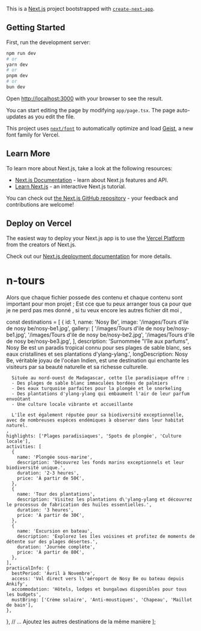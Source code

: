 This is a [Next.js](https://nextjs.org) project bootstrapped with [`create-next-app`](https://nextjs.org/docs/app/api-reference/cli/create-next-app).

## Getting Started

First, run the development server:

```bash
npm run dev
# or
yarn dev
# or
pnpm dev
# or
bun dev
```

Open [http://localhost:3000](http://localhost:3000) with your browser to see the result.

You can start editing the page by modifying `app/page.tsx`. The page auto-updates as you edit the file.

This project uses [`next/font`](https://nextjs.org/docs/app/building-your-application/optimizing/fonts) to automatically optimize and load [Geist](https://vercel.com/font), a new font family for Vercel.

## Learn More

To learn more about Next.js, take a look at the following resources:

- [Next.js Documentation](https://nextjs.org/docs) - learn about Next.js features and API.
- [Learn Next.js](https://nextjs.org/learn) - an interactive Next.js tutorial.

You can check out [the Next.js GitHub repository](https://github.com/vercel/next.js) - your feedback and contributions are welcome!

## Deploy on Vercel

The easiest way to deploy your Next.js app is to use the [Vercel Platform](https://vercel.com/new?utm_medium=default-template&filter=next.js&utm_source=create-next-app&utm_campaign=create-next-app-readme) from the creators of Next.js.

Check out our [Next.js deployment documentation](https://nextjs.org/docs/app/building-your-application/deploying) for more details.
# n-tours












Alors que chaque fichier possede des contenu et chaque contenu sont important pour mon projet ; 
Est cce que tu peux arranger tous ça pour que je ne perd pas mes donné , si tu veux encore les autres fichier dit moi , 

const destinations = [
  {
    id: 1,
    name: 'Nosy Be',
    image: '/images/Tours d\'ile de nosy be/nosy-be1.jpg',
    gallery: [
      '/images/Tours d\'ile de nosy be/nosy-be1.jpg',
      '/images/Tours d\'ile de nosy be/nosy-be2.jpg',
      '/images/Tours d\'ile de nosy be/nosy-be3.jpg',
    ],
    description: 'Surnommée "l\'île aux parfums", Nosy Be est un paradis tropical connu pour ses plages de sable blanc, ses eaux cristallines et ses plantations d\'ylang-ylang.',
    longDescription: 
      Nosy Be, véritable joyau de l'océan Indien, est une destination qui enchante les visiteurs par sa beauté naturelle et sa richesse culturelle. 
      
      Située au nord-ouest de Madagascar, cette île paradisiaque offre :
      - Des plages de sable blanc immaculées bordées de palmiers
      - Des eaux turquoise parfaites pour la plongée et le snorkeling
      - Des plantations d'ylang-ylang qui embaument l'air de leur parfum envoûtant
      - Une culture locale vibrante et accueillante
      
      L'île est également réputée pour sa biodiversité exceptionnelle, avec de nombreuses espèces endémiques à observer dans leur habitat naturel.
    ,
    highlights: ['Plages paradisiaques', 'Spots de plongée', 'Culture locale'],
    activities: [
      {
        name: 'Plongée sous-marine',
        description: 'Découvrez les fonds marins exceptionnels et leur biodiversité unique.',
        duration: '2-3 heures',
        price: 'À partir de 50€',
      },
      {
        name: 'Tour des plantations',
        description: 'Visitez les plantations d\'ylang-ylang et découvrez le processus de fabrication des huiles essentielles.',
        duration: '3 heures',
        price: 'À partir de 30€',
      },
      {
        name: 'Excursion en bateau',
        description: 'Explorez les îles voisines et profitez de moments de détente sur des plages désertes.',
        duration: 'Journée complète',
        price: 'À partir de 80€',
      },
    ],
    practicalInfo: {
      bestPeriod: 'Avril à Novembre',
      access: 'Vol direct vers l\'aéroport de Nosy Be ou bateau depuis Ankify',
      accommodation: 'Hôtels, lodges et bungalows disponibles pour tous les budgets',
      mustBring: ['Crème solaire', 'Anti-moustiques', 'Chapeau', 'Maillot de bain'],
    },
  },
  // ... Ajoutez les autres destinations de la même manière
];

